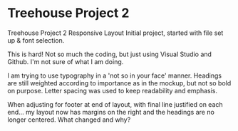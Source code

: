 # Treehouse Project 2
 Treehouse Project 2 Responsive Layout
Initial project, started with file set up & font selection.

This is hard!  Not so much the coding, but just using Visual Studio and Github.  I'm not sure of what I am doing.

I am trying to use typography in a 'not so in your face' manner.  Headings are still weighted  according to importance as in the mockup, but not so bold on purpose.  Letter spacing was used to keep readability and emphasis.

When adjusting for footer at end of layout, with final line justified on each end... my layout now has margins on the right and the headings are
no longer centered.  What changed and why?
